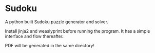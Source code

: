 # Sudoku
A python built Sudoku puzzle generator and solver.

Install jinja2 and weaslyprint before running the program. It has a simple interface and flow thereafter.

PDF will be generated in the same directory!
